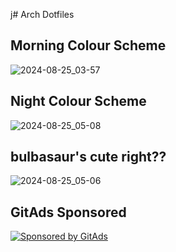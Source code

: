 j# Arch Dotfiles

## Morning Colour Scheme

![2024-08-25_03-57](https://github.com/user-attachments/assets/bc215169-3c26-4728-ae68-6787be1f614d)

## Night Colour Scheme

![2024-08-25_05-08](https://github.com/user-attachments/assets/49c5b689-3dfe-4b78-add4-5a7158c20548)

## bulbasaur's cute right??

![2024-08-25_05-06](https://github.com/user-attachments/assets/704fcc3f-1a78-4893-bb18-21211b7e695e)

<!-- GitAds-Verify: 8CHKK4ETCREQDKUQZTLCIYJ4QVMPNOT1 -->

## GitAds Sponsored

[![Sponsored by GitAds](https://gitads.dev/v1/ad-serve?source=anshul-exe/dotfiles@github)](https://gitads.dev/v1/ad-track?source=anshul-exe/dotfiles@github)
